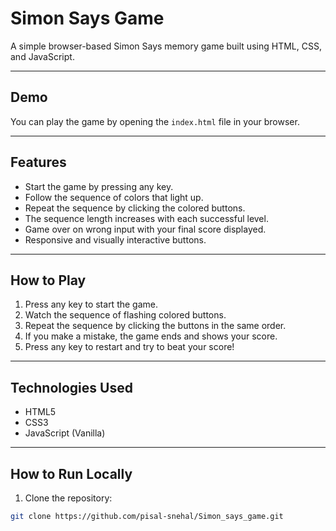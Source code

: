 # Simon Says Game

A simple browser-based Simon Says memory game built using HTML, CSS, and JavaScript.

---

## Demo

You can play the game by opening the `index.html` file in your browser.

---

## Features

- Start the game by pressing any key.
- Follow the sequence of colors that light up.
- Repeat the sequence by clicking the colored buttons.
- The sequence length increases with each successful level.
- Game over on wrong input with your final score displayed.
- Responsive and visually interactive buttons.

---

## How to Play

1. Press any key to start the game.
2. Watch the sequence of flashing colored buttons.
3. Repeat the sequence by clicking the buttons in the same order.
4. If you make a mistake, the game ends and shows your score.
5. Press any key to restart and try to beat your score!

---

## Technologies Used

- HTML5
- CSS3
- JavaScript (Vanilla)

---

## How to Run Locally

1. Clone the repository:

```bash
git clone https://github.com/pisal-snehal/Simon_says_game.git
